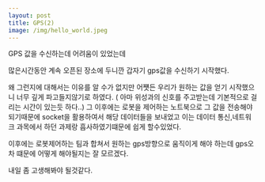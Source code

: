 ```yaml
---
layout: post
title: GPS(2)
image: /img/hello_world.jpeg
---
```


GPS 값을 수신하는데 어려움이 있었는데

많은시간동안 계속 오픈된 장소에 두니깐 갑자기 gps값을 수신하기 시작했다.

왜 그런지에 대해서는 이유를 알 수가 없지만 어쩃든 우리가 원하는 값을 얻기 시작했으니 너무 깊게 파고들지않기로 하였다. ( 아마 위성과의 신호를 주고받는데 기본적으로 걸리는 시간이 있는듯 하다..)
그 이후에는 로봇을 제어하는 노트북으로 그 값을 전송해야되기때문에 socket을 활용하여서 해당 데이터들을 보내었고 이는 데이터 통신,네트워크 과목에서 하던 과제랑 흡사하였기떄문에 쉽게 할수있었다.

이후에는 로봇제어하는 팀과 합쳐서 원하는 gps방향으로 움직이게 해야 하는데 gps오차 떄문에 어떻게 해야될지는 잘 모르겠다.

내일 좀 고생해봐야 될것같다.